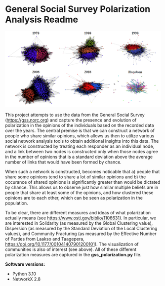 # General Social Survey Polarization Analysis Readme

![](./Network.PNG "Screenshot")

This project attempts to use the data from the General Social Survey (https://gss.norc.org) and capture the presence and evolution of polarization in the opinions of the individuals based on the recorded data over the years. The central premise is that we can construct a network of people who share similar opinions, which allows us then to utilize various social network analysis tools to obtain additional insights into this data. The network is constructed by treating each responder as an individual node, and a link between two nodes is constructed only when those nodes agree in the number of opinions that is a standard deviation above the average number of links that would have been formed by chance. 

When such a network is constructed, becomes noticable that a) people that share some opinions tend to share a lot of similar opinions and b) the occurance of shared opinions is significantly greater than would be dictated by chance. This allows us to observe just how similar multiple beliefs are in people that share at least some of the opinions, and how clustered these opinions are to each other, which can be seen as polarization in the population.

To be clear, there are different measures and ideas of what polarization actually means (see https://www.osti.gov/biblio/1106631). In particular, we are interested in Solidarity (as measured by the Global Clustering value), Dispersion (as measured by the Standard Deviation of the Local Clustering values), and Community Fracturing (as measured by the Effective Number of Parties from Laakso and Taagepera, https://doi.org/10.1177/001041407901200101). The visualization of communities is also of interest (see above). All of these different polarization measures are captured in the **gss_polarization.py** file.

**Software versions:**
- Python 3.10
- NetworkX 2.8
